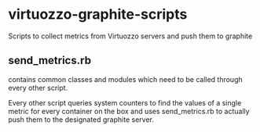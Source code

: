 # virtuozzo-graphite-scripts
Scripts to collect metrics from Virtuozzo servers and push them to graphite

## send_metrics.rb
contains common classes and modules which need to be called through every other script.

Every other script queries system counters to find the values of a single metric for every container on the box and uses send_metrics.rb to actually push them to the designated graphite server.
